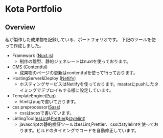 # Kota Portfolio

## Overview

私が製作した成果物を記録している、ポートフォリオです。
下記のツールを使って作成しました。

* Framework ([Nuxt.js](https://nuxtjs.org))
  * 制作の雛型、静的ジェネレートはnuxtを使っております。
* CMS ([Contentful](https://www.contentful.com/))
  * 成果物のページの更新はcontentfulを使って行っております。
* HostingServer&Deploy ([Netlify](https://www.netlify.com/))
  * ホスティングサービスはNetlifyを使っております。mastarにpushしたタイミングでデプロイもする様に設定しています。
* TemplateEngine([Pug](https://github.com/pugjs/pug))
  * htmlはpugで書いております。
* css preprocessor([Sass](https://sass-lang.com/))
  * cssはscssで書いています。
* LintingTool([esLint](https://eslint.org/)&[Prettier](https://github.com/prettier/prettier)&[stylelint](https://stylelint.io/))
  * javascriptの静的検証ツールはesLint,Prettier、cssはstylelintを使っております。ビルドのタイミングでコードを自動修正しています。

